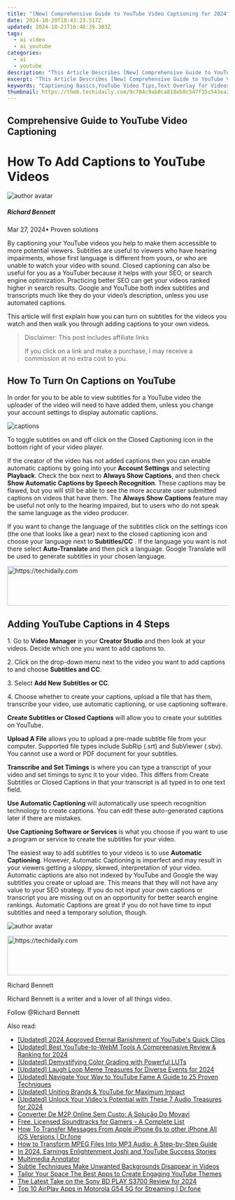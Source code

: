 ```yaml
---
title: "[New] Comprehensive Guide to YouTube Video Captioning for 2024"
date: 2024-10-20T18:43:23.517Z
updated: 2024-10-21T16:48:39.303Z
tags:
  - ai video
  - ai youtube
categories:
  - ai
  - youtube
description: "This Article Describes [New] Comprehensive Guide to YouTube Video Captioning for 2024"
excerpt: "This Article Describes [New] Comprehensive Guide to YouTube Video Captioning for 2024"
keywords: "Captioning Basics,YouTube Video Tips,Text Overlay for Videos,Speaking Subtitles,Accessibility in Media,ASL Sign Language Guide,Multilingual Videos"
thumbnail: https://thmb.techidaily.com/9c704c9ab8ca818eb8c547f35c543ea321e006214fab450eba00af5408d5f618.jpg
---
```


## Comprehensive Guide to YouTube Video Captioning

# How To Add Captions to YouTube Videos

![author avatar](https://images.wondershare.com/filmora/article-images/richard-bennett.jpg)

##### Richard Bennett

 Mar 27, 2024• Proven solutions

By captioning your YouTube videos you help to make them accessible to more potential viewers. Subtitles are useful to viewers who have hearing impairments, whose first language is different from yours, or who are unable to watch your video with sound. Closed captioning can also be useful for you as a YouTuber because it helps with your SEO, or search engine optimization. Practicing better SEO can get your videos ranked higher in search results. Google and YouTube both index subtitles and transcripts much like they do your video’s description, unless you use automated captions.

This article will first explain how you can turn on subtitles for the videos you watch and then walk you through adding captions to your own videos.

>  Disclaimer: This post includes affiliate links
>
>  If you click on a link and make a purchase, I may receive a commission at no extra cost to you.
>

## How To Turn On Captions on YouTube

In order for you to be able to view subtitles for a YouTube video the uploader of the video will need to have added them, unless you change your account settings to display automatic captions.

![captions](https://images.wondershare.com/filmora/article-images/captions-how-to-turn-on.JPG)

To toggle subtitles on and off click on the Closed Captioning icon in the bottom right of your video player.

If the creator of the video has not added captions then you can enable automatic captions by going into your **Account Settings** and selecting **Playback**. Check the box next to **Always Show Captions**, and then check   **Show Automatic Captions by Speech Recognition**. These captions may be flawed, but you will still be able to see the more accurate user submitted captions on videos that have them. The **Always Show Captions** feature may be useful not only to the hearing impaired, but to users who do not speak the same language as the video producer.

If you want to change the language of the subtitles click on the settings icon (the one that looks like a gear) next to the closed captioning icon and choose your language next to   **Subtitles/CC** . If the language you want is not there select **Auto-Translate**  and then pick a language. Google Translate will be used to generate subtitles in your chosen language.

<!-- affiliate ads begin -->
<a href="https://aligracehair.sjv.io/c/5597632/1934142/19272" target="_top" id="1934142">
  <img src="//a.impactradius-go.com/display-ad/19272-1934142" border="0" alt="https://techidaily.com" width="728" height="90"/>
</a>
<img height="0" width="0" src="https://aligracehair.sjv.io/i/5597632/1934142/19272" style="position:absolute;visibility:hidden;" border="0" />
<!-- affiliate ads end -->

## Adding YouTube Captions in 4 Steps

1\. Go to **Video Manager** in your **Creator Studio** and then look at your videos. Decide which one you want to add captions to.

2\. Click on the drop-down menu next to the video you want to add captions to and choose **Subtitles and CC**.

3\. Select **Add New** **Subtitles or CC**.

4\. Choose whether to create your captions, upload a file that has them, transcribe your video, use automatic captioning, or use captioning software.

**Create Subtitles or Closed Captions** will allow you to create your subtitles on YouTube.

**Upload A File** allows you to upload a pre-made subtitle file from your computer. Supported file types include SubRip (.srt) and SubViewer (.sbv). You cannot use a word or PDF document for your subtitles.

**Transcribe and Set Timings** is where you can type a transcript of your video and set timings to sync it to your video. This differs from Create Subtitles or Closed Captions in that your transcript is all typed in to one text field.

**Use Automatic Captioning** will automatically use speech recognition technology to create captions. You can edit these auto-generated captions later if there are mistakes.

**Use Captioning Software or Services** is what you choose if you want to use a program or service to create the subtitles for your video.

The easiest way to add subtitles to your videos is to use **Automatic Captioning**. However, Automatic Captioning is imperfect and may result in your viewers getting a sloppy, skewed, interpretation of your video. Automatic captions are also not indexed by YouTube and Google the way subtitles you create or upload are. This means that they will not have any value to your SEO strategy. If you do not input your own captions or transcript you are missing out on an opportunity for better search engine rankings. Automatic Captions are great if you do not have time to input subtitles and need a temporary solution, though.

![author avatar](https://images.wondershare.com/filmora/article-images/richard-bennett.jpg)

<!-- affiliate ads begin -->
<a href="https://appsumo.8odi.net/c/5597632/2151893/7443" target="_top" id="2151893">
  <img src="//a.impactradius-go.com/display-ad/7443-2151893" border="0" alt="https://techidaily.com" width="728" height="90"/>
</a>
<img height="0" width="0" src="https://appsumo.8odi.net/i/5597632/2151893/7443" style="position:absolute;visibility:hidden;" border="0" />
<!-- affiliate ads end -->

Richard Bennett

Richard Bennett is a writer and a lover of all things video.

Follow @Richard Bennett

<ins class="adsbygoogle"
     style="display:block"
     data-ad-format="autorelaxed"
     data-ad-client="ca-pub-7571918770474297"
     data-ad-slot="1223367746"></ins>

<ins class="adsbygoogle"
     style="display:block"
     data-ad-client="ca-pub-7571918770474297"
     data-ad-slot="8358498916"
     data-ad-format="auto"
     data-full-width-responsive="true"></ins>

<span class="atpl-alsoreadstyle">Also read:</span>
<div><ul>
<li><a href="https://youtube-docs.techidaily.com/ed-2024-approved-eternal-banishment-of-youtubes-quick-clips/"><u>[Updated] 2024 Approved Eternal Banishment of YouTube's Quick Clips</u></a></li>
<li><a href="https://youtube-docs.techidaily.com/ed-best-youtube-to-webm-tools-a-compreenasive-review-and-ranking-for-2024/"><u>[Updated] Best YouTube-to-WebM Tools A Compreenasive Review & Ranking for 2024</u></a></li>
<li><a href="https://article-files.techidaily.com/updated-demystifying-color-grading-with-powerful-luts/"><u>[Updated] Demystifying Color Grading with Powerful LUTs</u></a></li>
<li><a href="https://fox-glue.techidaily.com/updated-laugh-loop-meme-treasures-for-diverse-events-for-2024/"><u>[Updated] Laugh Loop Meme Treasures for Diverse Events for 2024</u></a></li>
<li><a href="https://youtube-docs.techidaily.com/ed-navigate-your-way-to-youtube-fame-a-guide-to-25-proven-techniques/"><u>[Updated] Navigate Your Way to YouTube Fame A Guide to 25 Proven Techniques</u></a></li>
<li><a href="https://some-guidance.techidaily.com/updated-uniting-brands-and-youtube-for-maximum-impact/"><u>[Updated] Uniting Brands & YouTube for Maximum Impact</u></a></li>
<li><a href="https://youtube-docs.techidaily.com/ed-unlock-your-videos-potential-with-these-7-audio-treasures-for-2024/"><u>[Updated] Unlock Your Video's Potential with These 7 Audio Treasures for 2024</u></a></li>
<li><a href="https://vp-tips.techidaily.com/converter-de-m2p-online-sem-custo-a-solucao-do-movavi/"><u>Converter De M2P Online Sem Custo: A Solução Do Movavi</u></a></li>
<li><a href="https://extra-lessons.techidaily.com/free-licensed-soundtracks-for-gamers-a-complete-list/"><u>Free, Licensed Soundtracks for Gamers - A Complete List</u></a></li>
<li><a href="https://iphone-transfer.techidaily.com/how-to-transfer-messages-from-apple-iphone-6s-to-other-iphone-all-ios-versions-drfone-by-drfone-transfer-from-ios/"><u>How To Transfer Messages From Apple iPhone 6s to other iPhone All iOS Versions | Dr.fone</u></a></li>
<li><a href="https://media-tips.techidaily.com/how-to-transform-mpeg-files-into-mp3-audio-a-step-by-step-guide/"><u>How to Transform MPEG Files Into MP3 Audio: A Step-by-Step Guide</u></a></li>
<li><a href="https://youtube-docs.techidaily.com/24-earnings-enlightenment-joshi-and-youtube-success-stories/"><u>In 2024, Earnings Enlightenment Joshi and YouTube Success Stories</u></a></li>
<li><a href="https://youtube-docs.techidaily.com/media-annotator/"><u>Multimedia Annotator</u></a></li>
<li><a href="https://youtube-docs.techidaily.com/e-techniques-make-unwanted-backgrounds-disappear-in-videos/"><u>Subtle Techniques Make Unwanted Backgrounds Disappear in Videos</u></a></li>
<li><a href="https://youtube-docs.techidaily.com/r-your-space-the-best-apps-to-create-engaging-youtube-themes/"><u>Tailor Your Space The Best Apps to Create Engaging YouTube Themes</u></a></li>
<li><a href="https://some-approaches.techidaily.com/the-latest-take-on-the-sony-bd-play-s3700-review-for-2024/"><u>The Latest Take on the Sony BD PLAY S3700 Review for 2024</u></a></li>
<li><a href="https://screen-mirror.techidaily.com/top-10-airplay-apps-in-motorola-g54-5g-for-streaming-drfone-by-drfone-android/"><u>Top 10 AirPlay Apps in Motorola G54 5G for Streaming | Dr.fone</u></a></li>
</ul></div>

